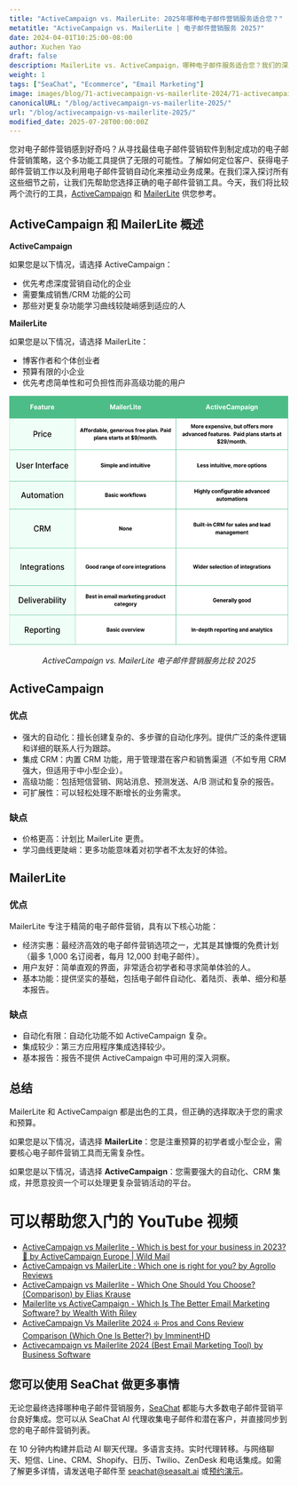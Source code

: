```yaml
---
title: "ActiveCampaign vs. MailerLite: 2025年哪种电子邮件营销服务适合您？"
metatitle: "ActiveCampaign vs. MailerLite | 电子邮件营销服务 2025?"
date: 2024-04-01T10:25:00-08:00
author: Xuchen Yao
draft: false
description: MailerLite vs. ActiveCampaign，哪种电子邮件服务适合您？我们的深入比较分析了功能、定价等。
weight: 1
tags: ["SeaChat", "Ecommerce", "Email Marketing"]
image: images/blog/71-activecampaign-vs-mailerlite-2024/71-activecampaign-vs-mailerlite-2024.jpg
canonicalURL: "/blog/activecampaign-vs-mailerlite-2025/"
url: "/blog/activecampaign-vs-mailerlite-2025/"
modified_date: 2025-07-28T00:00:00Z
---
```


您对电子邮件营销感到好奇吗？从寻找最佳电子邮件营销软件到制定成功的电子邮件营销策略，这个多功能工具提供了无限的可能性。了解如何定位客户、获得电子邮件营销工作以及利用电子邮件营销自动化来推动业务成果。在我们深入探讨所有这些细节之前，让我们先帮助您选择正确的电子邮件营销工具。今天，我们将比较两个流行的工具，[ActiveCampaign](https://www.activecampaign.com/) 和 [MailerLite](https://www.mailerlite.com/) 供您参考。


## ActiveCampaign 和 MailerLite 概述

**ActiveCampaign**

如果您是以下情况，请选择 ActiveCampaign：

- 优先考虑深度营销自动化的企业
- 需要集成销售/CRM 功能的公司
- 那些对更复杂功能学习曲线较陡峭感到适应的人


**MailerLite**

如果您是以下情况，请选择 MailerLite：

- 博客作者和个体创业者
- 预算有限的小企业
- 优先考虑简单性和可负担性而非高级功能的用户

<center>
<img height="450px" src="/images/blog/71-activecampaign-vs-mailerlite-2024/activecampaign-and-mailerlite-email-marketing-service-comparison-2024.png" alt="ActiveCampaign vs. MailerLite 电子邮件营销服务比较 2025"/>

*ActiveCampaign vs. MailerLite 电子邮件营销服务比较 2025*
</center>

## ActiveCampaign

### 优点

- 强大的自动化：擅长创建复杂的、多步骤的自动化序列。提供广泛的条件逻辑和详细的联系人行为跟踪。
- 集成 CRM：内置 CRM 功能，用于管理潜在客户和销售渠道（不如专用 CRM 强大，但适用于中小型企业）。
- 高级功能：包括短信营销、网站消息、预测发送、A/B 测试和复杂的报告。
- 可扩展性：可以轻松处理不断增长的业务需求。

### 缺点

- 价格更高：计划比 MailerLite 更贵。
- 学习曲线更陡峭：更多功能意味着对初学者不太友好的体验。

## MailerLite

### 优点

MailerLite 专注于精简的电子邮件营销，具有以下核心功能：
- 经济实惠：最经济高效的电子邮件营销选项之一，尤其是其慷慨的免费计划（最多 1,000 名订阅者，每月 12,000 封电子邮件）。
- 用户友好：简单直观的界面，非常适合初学者和寻求简单体验的人。
- 基本功能：提供坚实的基础，包括电子邮件自动化、着陆页、表单、细分和基本报告。

### 缺点

- 自动化有限：自动化功能不如 ActiveCampaign 复杂。
- 集成较少：第三方应用程序集成选择较少。
- 基本报告：报告不提供 ActiveCampaign 中可用的深入洞察。


## 总结

MailerLite 和 ActiveCampaign 都是出色的工具，但正确的选择取决于您的需求和预算。

如果您是以下情况，请选择 **MailerLite**：您是注重预算的初学者或小型企业，需要核心电子邮件营销工具而无需复杂性。

如果您是以下情况，请选择 **ActiveCampaign**：您需要强大的自动化、CRM 集成，并愿意投资一个可以处理更复杂营销活动的平台。

# 可以帮助您入门的 YouTube 视频

- [ActiveCampaign vs Mailerlite - Which is best for your business in 2023? 🧐 by ActiveCampaign Europe | Wild Mail](https://www.youtube.com/watch?v=qqMo1SWziKU)
- [ActiveCampaign vs MailerLite : Which one is right for you? by Agrollo Reviews](https://www.youtube.com/watch?v=S1nDBfY8WZM)
- [ActiveCampaign vs Mailerlite - Which One Should You Choose? (Comparison) by Elias Krause](https://www.youtube.com/watch?v=u8aa80NZVUk)
- [Mailerlite vs ActiveCampaign - Which Is The Better Email Marketing Software? by Wealth With Riley](https://www.youtube.com/watch?v=ag2gEqgoiiI)
- [ActiveCampaign Vs Mailerlite 2024 ❇️ Pros and Cons Review Comparison (Which One Is Better?) by ImminentHD](https://www.youtube.com/watch?v=pV8FF6O5Qow)
- [Activecampaign vs Mailerlite 2024 (Best Email Marketing Tool) by Business Software](https://www.youtube.com/watch?v=QDaEeuyyUtw)


## 您可以使用 SeaChat 做更多事情

无论您最终选择哪种电子邮件营销服务，[SeaChat](https://chat.seasalt.ai/?utm_source=blog) 都能与大多数电子邮件营销平台良好集成。您可以从 SeaChat AI 代理收集电子邮件和潜在客户，并直接同步到您的电子邮件营销列表。

在 10 分钟内构建并启动 AI 聊天代理。多语言支持。实时代理转移。与网络聊天、短信、Line、CRM、Shopify、日历、Twilio、ZenDesk 和电话集成。如需了解更多详情，请发送电子邮件至 [seachat@seasalt.ai](mailto:seameet@seasalt.ai) 或[预约演示](https://meetings.hubspot.com/seasalt-ai/seasalt-meeting)。 
